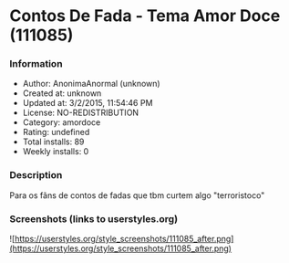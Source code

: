 # Contos De Fada  - Tema Amor Doce (111085)

### Information
- Author: AnonimaAnormal (unknown)
- Created at: unknown
- Updated at: 3/2/2015, 11:54:46 PM
- License: NO-REDISTRIBUTION
- Category: amordoce
- Rating: undefined
- Total installs: 89
- Weekly installs: 0


### Description
Para os fãns de contos de fadas que tbm curtem algo "terroristoco"


### Screenshots (links to userstyles.org)
![https://userstyles.org/style_screenshots/111085_after.png](https://userstyles.org/style_screenshots/111085_after.png)


